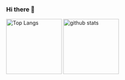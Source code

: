### Hi there 👋

<p align="left"> 
  <img alt="Top Langs" height="150px" src="https://github-readme-stats.vercel.app/api/top-langs/?username=htoyoda18&layout=compact&show_icons=true&theme=dark" />
  <img alt="github stats" height="150px" src="https://github-readme-stats.vercel.app/api?username=htoyoda18&theme=dark&show_icons=ture" />
</p>

<!--
**htoyoda18/htoyoda18** is a ✨ _special_ ✨ repository because its `README.md` (this file) appears on your GitHub profile.

Here are some ideas to get you started:

- 🔭 I’m currently working on ...
- 🌱 I’m currently learning ...
- 👯 I’m looking to collaborate on ...
- 🤔 I’m looking for help with ...
- 💬 Ask me about ...
- 📫 How to reach me: ...
- 😄 Pronouns: ...
- ⚡ Fun fact: ...
-->
